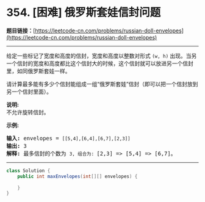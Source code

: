 # 354. [困难] 俄罗斯套娃信封问题

**题目链接：**[https://leetcode-cn.com/problems/russian-doll-envelopes](https://leetcode-cn.com/problems/russian-doll-envelopes)

---

<div class="content__1Y2H">
 <div class="notranslate">
  <p>给定一些标记了宽度和高度的信封，宽度和高度以整数对形式&nbsp;<code>(w, h)</code>&nbsp;出现。当另一个信封的宽度和高度都比这个信封大的时候，这个信封就可以放进另一个信封里，如同俄罗斯套娃一样。</p> 
  <p>请计算最多能有多少个信封能组成一组“俄罗斯套娃”信封（即可以把一个信封放到另一个信封里面）。</p> 
  <p><strong>说明:</strong><br> 不允许旋转信封。</p> 
  <p><strong>示例:</strong></p> 
  <pre class="language-text"><strong>输入:</strong> envelopes = <code>[[5,4],[6,4],[6,7],[2,3]]</code>
<strong>输出:</strong> 3 
<strong>解释:</strong> 最多信封的个数为 <code>3, 组合为: </code>[2,3] =&gt; [5,4] =&gt; [6,7]。
</pre> 
 </div>
</div>

---

```java
class Solution {
    public int maxEnvelopes(int[][] envelopes) {
        
    }
}
```